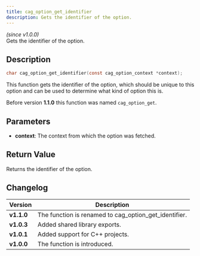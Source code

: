 ```yaml
---
title: cag_option_get_identifier
description: Gets the identifier of the option.
---
```


_(since v1.0.0)_  
Gets the identifier of the option.

## Description
```c
char cag_option_get_identifier(const cag_option_context *context);
```
This function gets the identifier of the option, which should be unique to
this option and can be used to determine what kind of option this is.

Before version **1.1.0** this function was named `cag_option_get`.
 
## Parameters
 * **context**: The context from which the option was fetched.

## Return Value
Returns the identifier of the option.

## Changelog

| Version    | Description                                           |
|------------|-------------------------------------------------------|
| **v1.1.0** | The function is renamed to cag_option_get_identifier. |
| **v1.0.3** | Added shared library exports.                         |
| **v1.0.1** | Added support for C++ projects.                       |
| **v1.0.0** | The function is introduced.                           |
